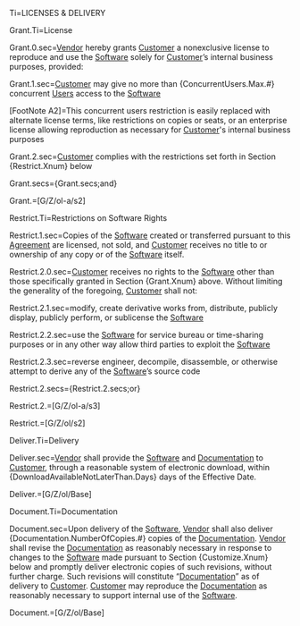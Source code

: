 
Ti=LICENSES & DELIVERY

Grant.Ti=License

Grant.0.sec=<a class='definedterm' href='#Def.Vendor.sec'>Vendor</a> hereby grants <a class='definedterm' href='#Def.Customer.sec'>Customer</a> a nonexclusive license to reproduce and use the <a class='definedterm' href='#Def.Software.sec'>Software</a> solely for <a class='definedterm' href='#Def.Customer.sec'>Customer</a>’s internal business purposes, provided:

Grant.1.sec=<a class='definedterm' href='#Def.Customer.sec'>Customer</a> may give no more than {ConcurrentUsers.Max.#} concurrent <a class='definedterm' href='#Def.User.sec'>Users</a> access to the <a class='definedterm' href='#Def.Software.sec'>Software</a>

[FootNote A2]=This concurrent users restriction is easily replaced with alternate license terms, like restrictions on copies or seats, or an enterprise license allowing reproduction as necessary for <a class='definedterm' href='#Def.Customer.sec'>Customer</a>'s internal business purposes

Grant.2.sec=<a class='definedterm' href='#Def.Customer.sec'>Customer</a> complies with the restrictions set forth in Section {Restrict.Xnum} below

Grant.secs={Grant.secs;and}

Grant.=[G/Z/ol-a/s2]

Restrict.Ti=Restrictions on Software Rights

Restrict.1.sec=Copies of the <a class='definedterm' href='#Def.Software.sec'>Software</a> created or transferred pursuant to this <a class='definedterm' href='#Def.Agreement.sec'>Agreement</a> are licensed, not sold, and <a class='definedterm' href='#Def.Customer.sec'>Customer</a> receives no title to or ownership of any copy or of the <a class='definedterm' href='#Def.Software.sec'>Software</a> itself.

Restrict.2.0.sec=<a class='definedterm' href='#Def.Customer.sec'>Customer</a> receives no rights to the <a class='definedterm' href='#Def.Software.sec'>Software</a> other than those specifically granted in Section {Grant.Xnum} above. Without limiting the generality of the foregoing, <a class='definedterm' href='#Def.Customer.sec'>Customer</a> shall not:

Restrict.2.1.sec=modify, create derivative works from, distribute, publicly display, publicly perform, or sublicense the <a class='definedterm' href='#Def.Software.sec'>Software</a>

Restrict.2.2.sec=use the <a class='definedterm' href='#Def.Software.sec'>Software</a> for service bureau or time-sharing purposes or in any other way allow third parties to exploit the <a class='definedterm' href='#Def.Software.sec'>Software</a>

Restrict.2.3.sec=reverse engineer, decompile, disassemble, or otherwise attempt to derive any of the <a class='definedterm' href='#Def.Software.sec'>Software</a>’s source code

Restrict.2.secs={Restrict.2.secs;or}

Restrict.2.=[G/Z/ol-a/s3]


Restrict.=[G/Z/ol/s2]

Deliver.Ti=Delivery

Deliver.sec=<a class='definedterm' href='#Def.Vendor.sec'>Vendor</a> shall provide the <a class='definedterm' href='#Def.Software.sec'>Software</a> and <a class='definedterm' href='#Def.Documentation.sec'>Documentation</a> to <a class='definedterm' href='#Def.Customer.sec'>Customer</a>, through a reasonable system of electronic download, within {DownloadAvailableNotLaterThan.Days} days of the Effective Date.

Deliver.=[G/Z/ol/Base]

Document.Ti=Documentation

Document.sec=Upon delivery of the <a class='definedterm' href='#Def.Software.sec'>Software</a>, <a class='definedterm' href='#Def.Vendor.sec'>Vendor</a> shall also deliver {Documentation.NumberOfCopies.#} copies of the <a class='definedterm' href='#Def.Documentation.sec'>Documentation</a>. <a class='definedterm' href='#Def.Vendor.sec'>Vendor</a> shall revise the <a class='definedterm' href='#Def.Documentation.sec'>Documentation</a> as reasonably necessary in response to changes to the <a class='definedterm' href='#Def.Software.sec'>Software</a> made pursuant to Section {Customize.Xnum} below and promptly deliver electronic copies of such revisions, without further charge. Such revisions will constitute “<a class='definedterm' href='#Def.Documentation.sec'>Documentation</a>” as of delivery to <a class='definedterm' href='#Def.Customer.sec'>Customer</a>. <a class='definedterm' href='#Def.Customer.sec'>Customer</a> may reproduce the <a class='definedterm' href='#Def.Documentation.sec'>Documentation</a> as reasonably necessary to support internal use of the <a class='definedterm' href='#Def.Software.sec'>Software</a>.

Document.=[G/Z/ol/Base]

